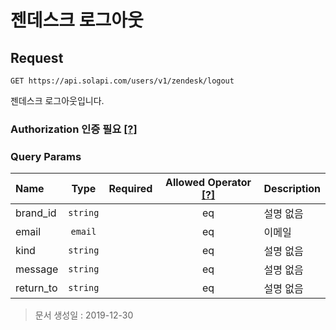 # 젠데스크 로그아웃

## Request

```text
GET https://api.solapi.com/users/v1/zendesk/logout
```

젠데스크 로그아웃입니다.

### Authorization 인증 필요 [\[?\]](https://docs.solapi.com/authentication/overview#authorization)

### Query Params

| Name | Type | Required | Allowed Operator [\[?\]](https://docs.solapi.com/api-reference/overview#operator) | Description |
| :--- | :---: | :---: | :---: | :--- |
| brand\_id | `string` |  | eq | 설명 없음 |
| email | `email` |  | eq | 이메일 |
| kind | `string` |  | eq | 설명 없음 |
| message | `string` |  | eq | 설명 없음 |
| return\_to | `string` |  | eq | 설명 없음 |

> 문서 생성일 : 2019-12-30

